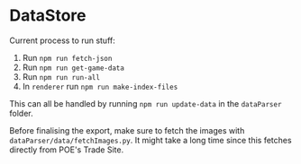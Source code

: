 # DataStore

Current process to run stuff:

1. Run `npm run fetch-json`
2. Run `npm run get-game-data`
3. Run `npm run run-all`
4. In `renderer` run `npm run make-index-files`

This can all be handled by running `npm run update-data` in the `dataParser` folder.

Before finalising the export, make sure to fetch the images with `dataParser/data/fetchImages.py`. It might take a long time since this fetches directly from POE's Trade Site.
